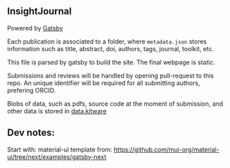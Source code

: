 InsightJournal
--------------

Powered by [Gatsby](https://www.gatsbyjs.org/)

Each publication is associated to a folder, where `metadata.json` stores information
such as title, abstract, doi, authors, tags, journal, toolkit, etc.

This file is parsed by gatsby to build the site. The final webpage is static.

Submissions and reviews will be handled by opening pull-request to this repo.
An unique identifier will be required for all submitting authors, prefering ORCID.

Blobs of data, such as pdfs, source code at the moment of submission, and other data is stored in
[data.kitware](https://data.kitware.com/#collection/5cb75e388d777f072b41e8db/folder/5cc782658d777f072b7834a2)


Dev notes:
--
Start with: material-ui template from: https://github.com/mui-org/material-ui/tree/next/examples/gatsby-next

